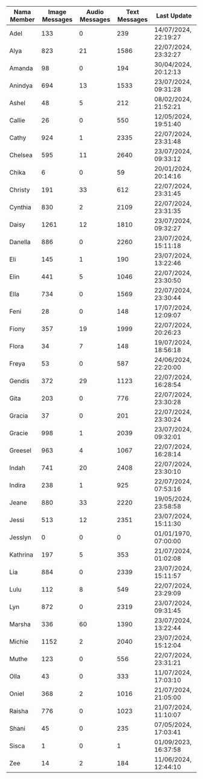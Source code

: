 | Nama Member | Image Messages | Audio Messages | Text Messages | Last Update |
| ------ | -------------- | -------------- | ------------- | ------------ |
| Adel | 133 | 0 | 239 | 14/07/2024, 22:19:27 |
| Alya | 823 | 21 | 1586 | 22/07/2024, 23:32:27 |
| Amanda | 98 | 0 | 194 | 30/04/2024, 20:12:13 |
| Anindya | 694 | 13 | 1533 | 23/07/2024, 09:31:28 |
| Ashel | 48 | 5 | 212 | 08/02/2024, 21:52:21 |
| Callie | 26 | 0 | 550 | 12/05/2024, 19:51:40 |
| Cathy | 924 | 1 | 2335 | 22/07/2024, 23:31:48 |
| Chelsea | 595 | 11 | 2640 | 23/07/2024, 09:33:12 |
| Chika | 6 | 0 | 59 | 20/01/2024, 20:14:16 |
| Christy | 191 | 33 | 612 | 22/07/2024, 23:31:45 |
| Cynthia | 830 | 2 | 2109 | 22/07/2024, 23:31:35 |
| Daisy | 1261 | 12 | 1810 | 23/07/2024, 09:32:27 |
| Danella | 886 | 0 | 2260 | 23/07/2024, 15:11:18 |
| Eli | 145 | 1 | 190 | 23/07/2024, 13:22:46 |
| Elin | 441 | 5 | 1046 | 22/07/2024, 23:30:50 |
| Ella | 734 | 0 | 1569 | 22/07/2024, 23:30:44 |
| Feni | 28 | 0 | 148 | 17/07/2024, 12:09:07 |
| Fiony | 357 | 19 | 1999 | 22/07/2024, 20:26:23 |
| Flora | 34 | 7 | 148 | 19/07/2024, 18:56:18 |
| Freya | 53 | 0 | 587 | 24/06/2024, 22:20:00 |
| Gendis | 372 | 29 | 1123 | 22/07/2024, 16:28:54 |
| Gita | 203 | 0 | 776 | 22/07/2024, 23:30:28 |
| Gracia | 37 | 0 | 201 | 22/07/2024, 23:30:24 |
| Gracie | 998 | 1 | 2039 | 23/07/2024, 09:32:01 |
| Greesel | 963 | 4 | 1067 | 22/07/2024, 16:28:14 |
| Indah | 741 | 20 | 2408 | 22/07/2024, 23:30:10 |
| Indira | 238 | 1 | 925 | 22/07/2024, 07:53:16 |
| Jeane | 880 | 33 | 2220 | 19/05/2024, 23:58:58 |
| Jessi | 513 | 12 | 2351 | 23/07/2024, 15:11:30 |
| Jesslyn | 0 | 0 | 0 | 01/01/1970, 07:00:00 |
| Kathrina | 197 | 5 | 353 | 21/07/2024, 01:02:08 |
| Lia | 884 | 0 | 2339 | 23/07/2024, 15:11:57 |
| Lulu | 112 | 8 | 549 | 22/07/2024, 23:29:09 |
| Lyn | 872 | 0 | 2319 | 23/07/2024, 09:31:45 |
| Marsha | 336 | 60 | 1390 | 23/07/2024, 13:22:44 |
| Michie | 1152 | 2 | 2040 | 23/07/2024, 15:12:04 |
| Muthe | 123 | 0 | 556 | 22/07/2024, 23:31:21 |
| Olla | 43 | 0 | 333 | 11/07/2024, 17:03:10 |
| Oniel | 368 | 2 | 1016 | 21/07/2024, 21:05:00 |
| Raisha | 776 | 0 | 1023 | 21/07/2024, 11:10:07 |
| Shani | 45 | 0 | 235 | 07/05/2024, 17:03:41 |
| Sisca | 1 | 0 | 1 | 01/09/2023, 16:37:58 |
| Zee | 14 | 2 | 184 | 11/06/2024, 12:44:10 |
